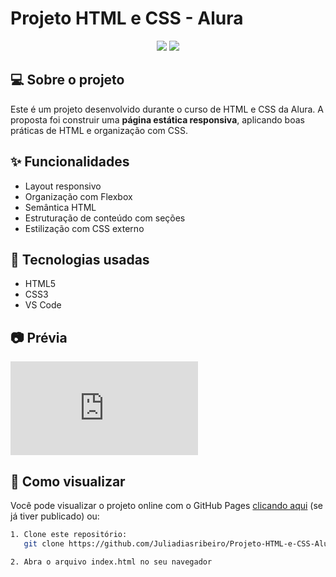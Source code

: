 # Projeto HTML e CSS - Alura

<p align="center">
  <img src="https://img.shields.io/badge/HTML5-orange?style=flat-square&logo=html5" />
  <img src="https://img.shields.io/badge/CSS3-blue?style=flat-square&logo=css3" />
</p>

## 💻 Sobre o projeto

Este é um projeto desenvolvido durante o curso de HTML e CSS da Alura. A proposta foi construir uma **página estática responsiva**, aplicando boas práticas de HTML e organização com CSS.

## ✨ Funcionalidades

- Layout responsivo
- Organização com Flexbox
- Semântica HTML
- Estruturação de conteúdo com seções
- Estilização com CSS externo

## 🔧 Tecnologias usadas

- HTML5
- CSS3
- VS Code

## 📷 Prévia

![Preview do Projeto](http://127.0.0.1:5500/index.html)

## 🚀 Como visualizar

Você pode visualizar o projeto online com o GitHub Pages [clicando aqui](https://juliadiasribeiro.github.io/Projeto-HTML-e-CSS-Alura/) (se já tiver publicado) ou:

```bash
1. Clone este repositório:
   git clone https://github.com/Juliadiasribeiro/Projeto-HTML-e-CSS-Alura.git

2. Abra o arquivo index.html no seu navegador
